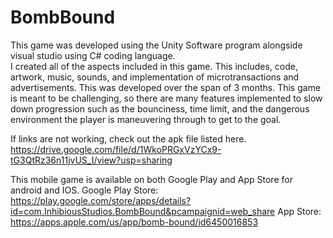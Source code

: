 # BombBound
This game was developed using the Unity Software program alongside visual studio using C# coding language.  
I created all of the aspects included in this game.  This includes, code, artwork, music, sounds, and implementation of microtransactions and advertisements. 
This was developed over the span of 3 months.  This game is meant to be challenging, so there are many features implemented to slow down progression such as the bounciness, time limit, and the dangerous environment the player is maneuvering through to get to the goal.  



If links are not working, check out the apk file listed here.
https://drive.google.com/file/d/1WkoPRGxVzYCx9-tG3QtRz36n11jvUS_I/view?usp=sharing


This mobile game is available on both Google Play and App Store for android and IOS.
Google Play Store: https://play.google.com/store/apps/details?id=com.InhibiousStudios.BombBound&pcampaignid=web_share
App Store: https://apps.apple.com/us/app/bomb-bound/id6450016853

